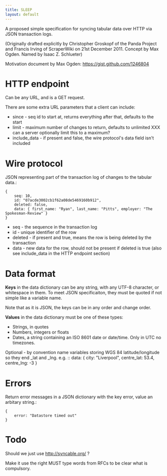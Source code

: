 ```yaml
---
title: SLEEP
layout: default
---
```


A proposed simple specification for syncing tabular data over HTTP via
JSON transaction logs.

(Originally drafted explicitly by Christopher Groskopf of the Panda
Project and Francis Irving of ScraperWiki on 21st December 2011. Concept
by Max Ogden. Named by Isaac Z. Schlueter)

Motivation document by Max Ogden: <https://gist.github.com/1246804>

HTTP endpoint
=============

Can be any URL, and is a GET request.

There are some extra URL parameters that a client can include:

-   since - seq id to start at, returns everything after that, defaults
    to the start
-   limit - maximum number of changes to return, defaults to unlimited
    XXX can a server optionally limit this to a maximum?
-   include\_data - if present and false, the wire protocol's data field
    isn't included

Wire protocol
=============

JSON representing part of the transaction log of changes to the tabular
data.:

    { 
        seq: 10, 
        id: "07acde3002cb1f62a08de5469160b912", 
        deleted: false, 
        data: { first_name: "Ryan", last_name: "Pitts", employer: "The Spokesman-Review" } 
    }

-   seq - the sequence in the transaction log
-   id - unique identifier of the row
-   deleted - if present and true, means the row is being deleted by the
    transaction
-   data - new data for the row, should not be present if deleted is
    true (also see include\_data in the HTTP endpoint section)

Data format
===========

**Keys** in the data dictionary can be any string, with any UTF-8
character, or whitespace in them. To meet JSON specificaiton, they must
be quoted if not simple like a variable name.

Note that as it is JSON, the keys can be in any order and change order.

**Values** in the data dictionary must be one of these types:

-   Strings, in quotes
-   Numbers, integers or floats
-   Dates, a string containing an ISO 8601 date or date/time. Only in
    UTC no timezones.

Optional - by convention name variables storing WGS 84
latitude/longitude so they end \_lat and \_lng. e.g. :: data: { city:
"Liverpool", centre\_lat: 53.4, centre\_lng: -3 }

Errors
======

Return error messages in a JSON dictionary with the key error, value an
arbitary string.:

    {
        error: "Datastore timed out"
    }

Todo
====

Should we just use <http://syncable.org/> ?

Make it use the right MUST type words from RFCs to be clear what is
compulsory.
